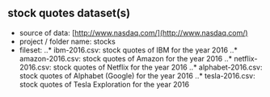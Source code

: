 
## stock quotes dataset(s)

* source of data: [http://www.nasdaq.com/](http://www.nasdaq.com/)
* project / folder name: stocks
* fileset: 
..* ibm-2016.csv: stock quotes of IBM for the year 2016
..* amazon-2016.csv: stock quotes of Amazon for the year 2016
..* netflix-2016.csv: stock quotes of Netflix for the year 2016
..* alphabet-2016.csv: stock quotes of Alphabet (Google) for the year 2016
..* tesla-2016.csv: stock quotes of Tesla Exploration for the year 2016


